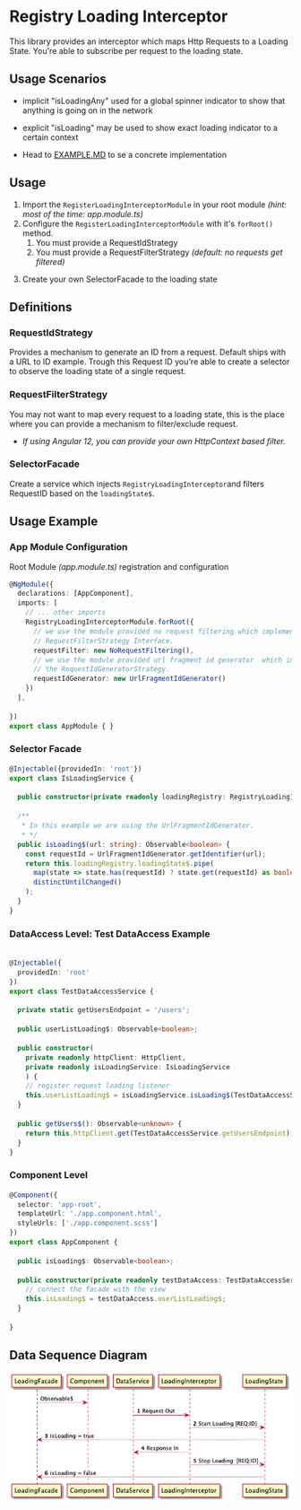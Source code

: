 # Registry Loading Interceptor

This library provides an interceptor which maps Http Requests to a Loading State.
You're able to subscribe per request to the loading state.

## Usage Scenarios
* implicit "isLoadingAny" used for a global spinner indicator to show that anything is going on in the network
* explicit "isLoading" may be used to show exact loading indicator to a certain context

* Head  to [EXAMPLE.MD](/docs/EXAMPLE.MD) to se a concrete implementation  

## Usage
1) Import the `RegisterLoadingInterceptorModule` in your root module _(hint: most of the time: app.module.ts)_
2) Configure the `RegisterLoadingInterceptorModule` with it's `forRoot()` method.
   1) You must provide a RequestIdStrategy
   2) You must provide a RequestFilterStrategy _(default: no requests get filtered)_
3. Create your own SelectorFacade to the loading state

## Definitions

### RequestIdStrategy
Provides a mechanism to generate an ID from a request. Default ships with a URL to ID example.
Trough this Request ID you're able to create a selector to observe the loading state of a single request.


### RequestFilterStrategy
You may not want to map every request to a loading state, this is the place where you can provide a mechanism to filter/exclude request.
* _If using Angular 12, you can provide your own HttpContext based filter._

### SelectorFacade
Create a service which injects `RegistryLoadingInterceptor`and filters RequestID based on the `loadingState$`.


## Usage Example
### App Module Configuration
Root Module _(app.module.ts)_ registration and configuration
```typescript
@NgModule({
  declarations: [AppComponent],
  imports: [
    // ... other imports
    RegistryLoadingInterceptorModule.forRoot({
      // we use the module provided no request filtering which implements the
      // RequestFilterStrategy Interface.
      requestFilter: new NoRequestFiltering(),
      // we use the module provided url fragment id generator  which implements 
      // the RequestIdGeneratorStrategy. 
      requestIdGenerator: new UrlFragmentIdGenerator()
    })
  ],
  
})
export class AppModule { }
```
### Selector Facade
```typescript
@Injectable({providedIn: 'root'})
export class IsLoadingService {

  public constructor(private readonly loadingRegistry: RegistryLoadingInterceptor) {}

  /**
   * In this example we are using the UrlFragmentIdGenerator.
   * */
  public isLoading$(url: string): Observable<boolean> {
    const requestId = UrlFragmentIdGenerator.getIdentifier(url);
    return this.loadingRegistry.loadingState$.pipe(
      map(state => state.has(requestId) ? state.get(requestId) as boolean : false),
      distinctUntilChanged()
    );
  }
}
```

### DataAccess Level: Test DataAccess Example
```typescript

@Injectable({
  providedIn: 'root'
})
export class TestDataAccessService {

  private static getUsersEndpoint = '/users';

  public userListLoading$: Observable<boolean>;

  public constructor(
    private readonly httpClient: HttpClient,
    private readonly isLoadingService: IsLoadingService
    ) {
    // register request loading listener
    this.userListLoading$ = isLoadingService.isLoading$(TestDataAccessService.getUsersEndpoint);
  }

  public getUsers$(): Observable<unknown> {
    return this.httpClient.get(TestDataAccessService.getUsersEndpoint);
  }
}
```
### Component Level
```typescript
@Component({
  selector: 'app-root',
  templateUrl: './app.component.html',
  styleUrls: ['./app.component.scss']
})
export class AppComponent {

  public isLoading$: Observable<boolean>;

  public constructor(private readonly testDataAccess: TestDataAccessService) {
    // connect the facade with the view
    this.isLoading$ = testDataAccess.userListLoading$;
  }

}
```


## Data Sequence Diagram
![](data-flow-sequence.png)
    
